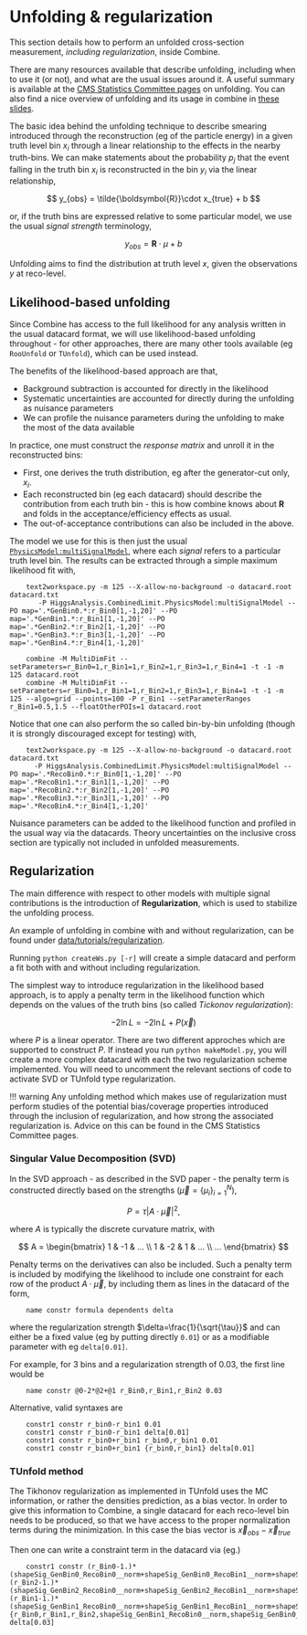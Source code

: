# Unfolding & regularization

This section details how to perform an unfolded cross-section measurement, *including regularization*, inside Combine. 

There are many resources available that describe unfolding, including when to use it (or not), and what are the usual issues around it. A useful summary is available at the [CMS Statistics Committee pages](https://twiki.cern.ch/twiki/bin/view/CMS/ScrecUnfolding) on unfolding. You can also 
find a nice overview of unfolding and its usage in combine in [these slides](https://indico.cern.ch/event/399923/contributions/956409/attachments/800899/1097609/2015_06_24_LHCXSWG.pdf#search=Marini%20AND%20StartDate%3E%3D2015-06-24%20AND%20EndDate%3C%3D2015-06-24).

The basic idea behind the unfolding technique to describe smearing introduced through the reconstruction (eg of the particle energy) in a given truth level bin $x_{i}$ through a linear relationship to the effects in the nearby truth-bins. We can make statements about the probability $p_{j}$ that the event falling in the truth bin $x_{i}$ is reconstructed in the bin $y_{i}$ via the linear relationship,

$$
y_{obs} = \tilde{\boldsymbol{R}}\cdot x_{true} + b
$$

or, if the truth bins are expressed relative to some particular model, we use the usual *signal strength* terminology, 

$$
y_{obs} = \boldsymbol{R}\cdot \mu + b
$$

Unfolding aims to find the distribution at truth level $x$, given the observations $y$ at reco-level.


## Likelihood-based unfolding

Since Combine has access to the full likelihood for any analysis written in the usual datacard format, we will use likelihood-based unfolding 
throughout - for other approaches, there are many other tools available (eg `RooUnfold` or `TUnfold`), which can be used instead. 

The benefits of the likelihood-based approach are that, 

* Background subtraction is accounted for directly in the likelihood
* Systematic uncertainties are accounted for directly during the unfolding as nuisance parameters
* We can profile the nuisance parameters during the unfolding to make the most of the data available 

In practice, one must construct the *response matrix* and unroll it in the reconstructed bins:

* First, one derives the truth  distribution, eg after the generator-cut only, $x_{i}$.
* Each reconstructed bin (eg each datacard) should describe the contribution from each truth bin - this is how combine knows about $\boldsymbol{R}$ 
and folds in the acceptance/efficiency effects as usual.
* The out-of-acceptance contributions can also be included in the above.

The model we use for this is then just the usual [`PhysicsModel:multiSignalModel`](https://github.com/cms-analysis/HiggsAnalysis-CombinedLimit/blob/102x/python/PhysicsModel.py#L98), where each *signal* refers to a particular truth level bin. The results can be extracted through a 
simple maximum likelihood fit with, 

```
    text2workspace.py -m 125 --X-allow-no-background -o datacard.root datacard.txt
       -P HiggsAnalysis.CombinedLimit.PhysicsModel:multiSignalModel --PO map='.*GenBin0.*:r_Bin0[1,-1,20]' --PO map='.*GenBin1.*:r_Bin1[1,-1,20]' --PO map='.*GenBin2.*:r_Bin2[1,-1,20]' --PO map='.*GenBin3.*:r_Bin3[1,-1,20]' --PO map='.*GenBin4.*:r_Bin4[1,-1,20]'

    combine -M MultiDimFit --setParameters=r_Bin0=1,r_Bin1=1,r_Bin2=1,r_Bin3=1,r_Bin4=1 -t -1 -m 125 datacard.root
    combine -M MultiDimFit --setParameters=r_Bin0=1,r_Bin1=1,r_Bin2=1,r_Bin3=1,r_Bin4=1 -t -1 -m 125 --algo=grid --points=100 -P r_Bin1 --setParameterRanges r_Bin1=0.5,1.5 --floatOtherPOIs=1 datacard.root
```

Notice that one can also perform the so called bin-by-bin unfolding (though it is strongly discouraged except for testing) with, 

```
    text2workspace.py -m 125 --X-allow-no-background -o datacard.root datacard.txt
      -P HiggsAnalysis.CombinedLimit.PhysicsModel:multiSignalModel --PO map='.*RecoBin0.*:r_Bin0[1,-1,20]' --PO map='.*RecoBin1.*:r_Bin1[1,-1,20]' --PO map='.*RecoBin2.*:r_Bin2[1,-1,20]' --PO map='.*RecoBin3.*:r_Bin3[1,-1,20]' --PO map='.*RecoBin4.*:r_Bin4[1,-1,20]'
```

Nuisance parameters can be added to the likelihood function and profiled in the usual way via the datacards. Theory uncertainties on the inclusive cross section are typically not included in unfolded measurements.

## Regularization

The main difference with respect to other models with multiple signal contributions is the introduction of **Regularization**, which is used to stabilize the unfolding process. 

An example of unfolding in combine with and without regularization,  can be found under 
[data/tutorials/regularization](https://github.com/cms-analysis/HiggsAnalysis-CombinedLimit/tree/102x/data/tutorials/regularization). 

Running `python createWs.py [-r]` will create a simple datacard and perform a fit both with and without including regularization.

The simplest way to introduce regularization in the likelihood based approach, is to apply a penalty term in the likelihood function which 
depends on the values of the truth bins (so called *Tickonov regularization*):

$$
-2\ln L = -2\ln L + P(\vec{x}) 
$$

where $P$ is a linear operator. There are two different approches which are supported to construct $P$.
If instead you run `python makeModel.py`, you will create a more complex datacard with each the two regularization scheme implemented. You will need 
to uncomment the relevant sections of code to activate SVD or TUnfold type regularization.

!!! warning
    Any unfolding method which makes use of regularization must perform studies of the potential bias/coverage properties introduced through the 
inclusion of regularization, and how strong the associated regularization is. Advice on this can be found in the CMS Statistics Committee pages. 

### Singular Value Decomposition (SVD)

In the SVD approach - as described in the SVD paper - the penalty term is constructed directly based on the strengths ($\vec{\mu}=\{\mu_{i}\}_{i=1}^{N}$), 

$$
P = \tau\left| A\cdot \vec{\mu} \right|^{2},
$$

where $A$ is typically the discrete curvature matrix, with 

$$
A = 
\begin{bmatrix} 
1 & -1 & ... \\
1 & -2 & 1 &  ... \\
... 
\end{bmatrix}
$$

Penalty terms on the derivatives can also be included. Such a penalty term is included by modifying the likelihood to include one constraint for each 
row of the product $A\cdot\vec{\mu}$, by including them as lines in the datacard of the form, 

```
    name constr formula dependents delta
```
where the regularization strength $\delta=\frac{1}{\sqrt{\tau}}$ and can either be a fixed value (eg by putting directly `0.01`) or as 
a modifiable parameter with eg `delta[0.01]`. 

For example, for 3 bins and a regularization strength of 0.03, the first line would be 

```
    name constr @0-2*@2+@1 r_Bin0,r_Bin1,r_Bin2 0.03
```

Alternative, valid syntaxes are  

```
    constr1 constr r_bin0-r_bin1 0.01
    constr1 constr r_bin0-r_bin1 delta[0.01]
    constr1 constr r_bin0+r_bin1 r_bin0,r_bin1 0.01
    constr1 constr r_bin0+r_bin1 {r_bin0,r_bin1} delta[0.01]
```
### TUnfold method

The Tikhonov regularization as implemented in TUnfold uses the MC information, or rather the densities prediction, as a bias vector. 
In order to give this information to Combine, a single datacard for each reco-level bin needs to be produced, so that we have access to the proper normalization terms during the minimization. In this case the bias vector is $\vec{x}_{obs}-\vec{x}_{true}$ 

Then one can write a constraint term in the datacard via (eg.)

```
    constr1 constr (r_Bin0-1.)*(shapeSig_GenBin0_RecoBin0__norm+shapeSig_GenBin0_RecoBin1__norm+shapeSig_GenBin0_RecoBin2__norm+shapeSig_GenBin0_RecoBin3__norm+shapeSig_GenBin0_RecoBin4__norm)+(r_Bin2-1.)*(shapeSig_GenBin2_RecoBin0__norm+shapeSig_GenBin2_RecoBin1__norm+shapeSig_GenBin2_RecoBin2__norm+shapeSig_GenBin2_RecoBin3__norm+shapeSig_GenBin2_RecoBin4__norm)-2*(r_Bin1-1.)*(shapeSig_GenBin1_RecoBin0__norm+shapeSig_GenBin1_RecoBin1__norm+shapeSig_GenBin1_RecoBin2__norm+shapeSig_GenBin1_RecoBin3__norm+shapeSig_GenBin1_RecoBin4__norm) {r_Bin0,r_Bin1,r_Bin2,shapeSig_GenBin1_RecoBin0__norm,shapeSig_GenBin0_RecoBin0__norm,shapeSig_GenBin2_RecoBin0__norm,shapeSig_GenBin1_RecoBin1__norm,shapeSig_GenBin0_RecoBin1__norm,shapeSig_GenBin2_RecoBin1__norm,shapeSig_GenBin1_RecoBin2__norm,shapeSig_GenBin0_RecoBin2__norm,shapeSig_GenBin2_RecoBin2__norm,shapeSig_GenBin1_RecoBin3__norm,shapeSig_GenBin0_RecoBin3__norm,shapeSig_GenBin2_RecoBin3__norm,shapeSig_GenBin1_RecoBin4__norm,shapeSig_GenBin0_RecoBin4__norm,shapeSig_GenBin2_RecoBin4__norm} delta[0.03]
```

